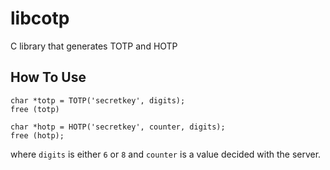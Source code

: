 # libcotp
C library that generates TOTP and HOTP

How To Use
----------

```
char *totp = TOTP('secretkey', digits);
free (totp)

char *hotp = HOTP('secretkey', counter, digits);
free (hotp);
```

where ```digits``` is either ```6``` or ```8``` and ```counter``` is a value decided with the server. 
